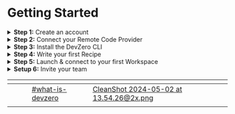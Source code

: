 # Getting Started

<details>

<summary><strong>Step 1:</strong> Create an account</summary>

Head to [devzero.io/dashboard](https://devzero.io/dashboard) and create your account using the authentication provider of your choice.&#x20;

</details>

<details>

<summary><strong>Step 2:</strong> Connect your Remote Code Provider</summary>

We currently only support GitHub as a code provider for DevZero workspaces. BitBucket and GitLab support are coming soon! \
\
If you only plan to work with Public Repositories, you do not need to enable our GitHub integration. However, if you'd like to work with private repositories from within a DevZero workspace you'll need to head to [https://www.devzero.io/dashboard/settings/personal#git-providers](https://www.devzero.io/dashboard/settings/personal#git-providers) and complete the installation steps.&#x20;

</details>

<details>

<summary><strong>Step 3:</strong> Install the DevZero CLI</summary>

[cli-installation.md](../../references/cli-installation.md "mention")

</details>

<details>

<summary><strong>Step 4:</strong> Write your first Recipe</summary>

[create-your-first-recipe.md](create-your-first-recipe.md "mention")

</details>

<details>

<summary><strong>Step 5:</strong> Launch &#x26; connect to your first Workspace</summary>

[launch-your-first-workspace.md](launch-your-first-workspace.md "mention")

</details>

<details>

<summary><strong>Setup 6:</strong> Invite your team</summary>

[inviting-teammates.md](inviting-teammates.md "mention")

</details>



<table data-view="cards"><thead><tr><th></th><th></th><th></th><th data-hidden data-card-target data-type="content-ref"></th><th data-hidden data-card-cover data-type="files"></th></tr></thead><tbody><tr><td></td><td></td><td></td><td><a href="../../#what-is-devzero">#what-is-devzero</a></td><td><a href="../../.gitbook/assets/CleanShot 2024-05-02 at 13.54.26@2x.png">CleanShot 2024-05-02 at 13.54.26@2x.png</a></td></tr><tr><td></td><td></td><td></td><td></td><td></td></tr></tbody></table>
